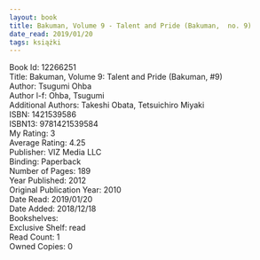 ```yaml
---
layout: book
title: Bakuman, Volume 9 - Talent and Pride (Bakuman,  no. 9)
date_read: 2019/01/20
tags: książki
---
```


Book Id: 12266251<br />
Title: Bakuman, Volume 9: Talent and Pride (Bakuman, #9)<br />
Author: Tsugumi Ohba<br />
Author l-f: Ohba, Tsugumi<br />
Additional Authors: Takeshi Obata, Tetsuichiro Miyaki<br />
ISBN: 1421539586<br />
ISBN13: 9781421539584<br />
My Rating: 3<br />
Average Rating: 4.25<br />
Publisher: VIZ Media LLC<br />
Binding: Paperback<br />
Number of Pages: 189<br />
Year Published: 2012<br />
Original Publication Year: 2010<br />
Date Read: 2019/01/20<br />
Date Added: 2018/12/18<br />
Bookshelves: <br />
Exclusive Shelf: read<br />
Read Count: 1<br />
Owned Copies: 0<br />


